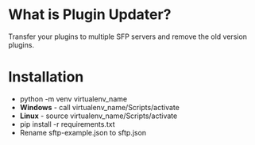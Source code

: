 # What is Plugin Updater?
Transfer your plugins to multiple SFP servers and remove the old version plugins.
# Installation
- python -m venv virtualenv_name
- **Windows** - call virtualenv_name/Scripts/activate
- **Linux** - source virtualenv_name/Scripts/activate
- pip install -r requirements.txt
- Rename sftp-example.json to sftp.json
